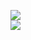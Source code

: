 [![](https://img.shields.io/badge/Made%20With-Github%20Spray-lightgrey.svg?style=for-the-badge&logo=github)](https://github.com/Annihil/github-spray#2257)  
[![](https://i.imgur.com/2DrTn0Z.gif)](https://github.com/Annihil/github-spray)